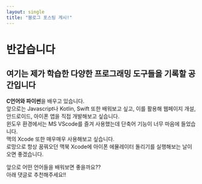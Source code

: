```yaml
---
layout: single
title: "블로그 포스팅 게시!"
---
```


# 반갑습니다  
## 여기는 제가 학습한 다양한 프로그래밍 도구들을 기록할 공간입니다  

**C언어와 파이썬**을 배우고 있습니다.<Br>
앞으로는 Javascript나 Kotlin, Swift 또한 배워보고 싶고, 이를 활용해 웹페이지 개설, 안드로이드, 아이폰 앱을 직접 개발해보고 싶습니다.<Br>
윈도우 환경에서는 MS VScode를 즐겨 사용했는데 단축어 기능이 너무 마음에 들었습니다.<Br>
맥의 Xcode 또한 매우매우 사용해보고 싶습니다.<Br>
로망으로 항상 꿈꿔오던 맥북 Xcode에 아이폰 에뮬레이터 돌리기를 실행해보는 날이 오면 좋겠습니다.<P>

앞으로 어떤 언어들을 배워보면 좋을까요??<Br>
아래 댓글로 추천해주세요!!
